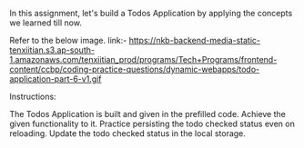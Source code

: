 In this assignment, let's build a Todos Application by applying the concepts we learned till now.

Refer to the below image.
link:- https://nkb-backend-media-static-tenxiitian.s3.ap-south-1.amazonaws.com/tenxiitian_prod/programs/Tech+Programs/frontend-content/ccbp/coding-practice-questions/dynamic-webapps/todo-application-part-6-v1.gif

Instructions:

The Todos Application is built and given in the prefilled code. Achieve the given functionality to it.
Practice persisting the todo checked status even on reloading.
Update the todo checked status in the local storage.
